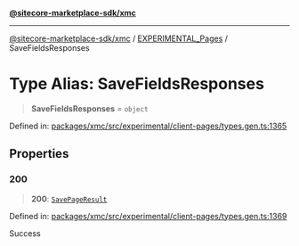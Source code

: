 [**@sitecore-marketplace-sdk/xmc**](../../../../README.md)

***

[@sitecore-marketplace-sdk/xmc](../../../../README.md) / [EXPERIMENTAL\_Pages](../README.md) / SaveFieldsResponses

# Type Alias: SaveFieldsResponses

> **SaveFieldsResponses** = `object`

Defined in: [packages/xmc/src/experimental/client-pages/types.gen.ts:1365](https://github.com/Sitecore/marketplace-sdk/blob/main/packages/xmc/src/experimental/client-pages/types.gen.ts#L1365)

## Properties

### 200

> **200**: [`SavePageResult`](SavePageResult.md)

Defined in: [packages/xmc/src/experimental/client-pages/types.gen.ts:1369](https://github.com/Sitecore/marketplace-sdk/blob/main/packages/xmc/src/experimental/client-pages/types.gen.ts#L1369)

Success

